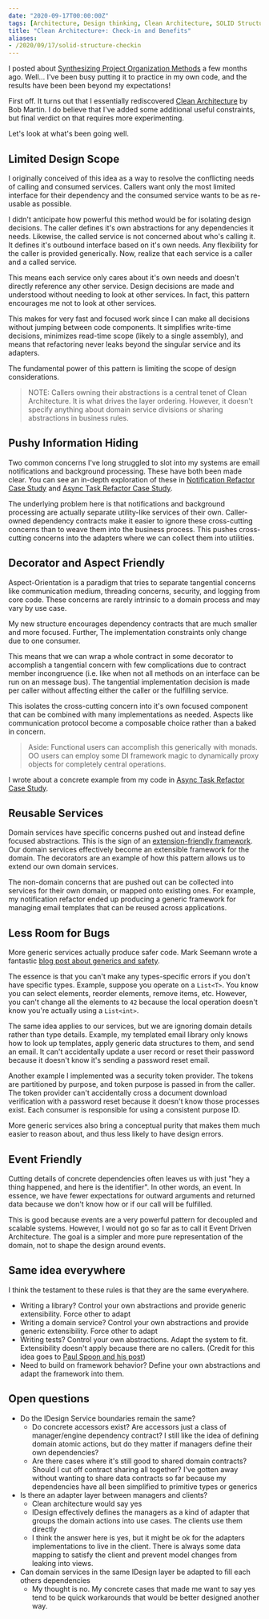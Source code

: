```yaml
---
date: "2020-09-17T00:00:00Z"
tags: [Architecture, Design thinking, Clean Architecture, SOLID Structure]
title: "Clean Architecture+: Check-in and Benefits"
aliases:
- /2020/09/17/solid-structure-checkin
---
```


I posted about [Synthesizing Project Organization Methods](./2020-06-15-Splitting-Architecture.md) a few months ago. Well... I've been busy putting it to practice in my own code, and the results have been been beyond my expectations!
<!--more-->

First off. It turns out that I essentially rediscovered [Clean Architecture](https://blog.cleancoder.com/uncle-bob/2012/08/13/the-clean-architecture.html) by Bob Martin. I do believe that I've added some additional useful constraints, but final verdict on that requires more experimenting.

Let's look at what's been going well.

## Limited Design Scope
I originally conceived of this idea as a way to resolve the conflicting needs of calling and consumed services. Callers want only the most limited interface for their dependency and the consumed service wants to be as re-usable as possible.

I didn't anticipate how powerful this method would be for isolating design decisions. The caller defines it's own abstractions for any dependencies it needs. Likewise, the called service is not concerned about who's calling it. It defines it's outbound interface based on it's own needs. Any flexibility for the caller is provided generically. Now, realize that each service is a caller and a called service.

This means each service only cares about it's own needs and doesn't directly reference any other service. Design decisions are made and understood without needing to look at other services. In fact, this pattern encourages me not to look at other services.

This makes for very fast and focused work since I can make all decisions without jumping between code components.  It simplifies write-time decisions, minimizes read-time scope (likely to a single assembly), and means that refactoring never leaks beyond the singular service and its adapters. 

The fundamental power of this pattern is limiting the scope of design considerations.


> NOTE: Callers owning their abstractions is a central tenet of Clean Architecture. It is what drives the layer ordering. However, it doesn't specify anything about domain service divisions or sharing abstractions in business rules.

## Pushy Information Hiding

Two common concerns I've long struggled to slot into my systems are email notifications and background processing. These have both been made clear. You can see an in-depth exploration of these in [Notification Refactor Case Study](../../posts/2020/2020-08-14-Notification-Design.md) and [Async Task Refactor Case Study](../../posts/2020/2020-09-11-Background-Task-Refactor.md).

The underlying problem here is that notifications and background processing are actually separate utility-like services of their own. Caller-owned dependency contracts make it easier to ignore these cross-cutting concerns than to weave them into the business process. This pushes cross-cutting concerns into the adapters where we can collect them into utilities.

## Decorator and Aspect Friendly

Aspect-Orientation is a paradigm that tries to separate tangential concerns like communication medium, threading concerns, security, and logging from core code. These concerns are rarely intrinsic to a domain process and may vary by use case.

My new structure encourages dependency contracts that are much smaller and more focused. Further, The implementation constraints only change due to one consumer.

This means that we can wrap a whole contract in some decorator to accomplish a tangential concern with few complications due to contract member incongruence (i.e. like when not all methods on an interface can be run on an message bus). The tangential implementation decision is made per caller without affecting either the caller or the fulfilling service. 

This isolates the cross-cutting concern into it's own focused component that can be combined with many implementations as needed. Aspects like communication protocol become a composable choice rather than a baked in concern.

> Aside: Functional users can accomplish this generically with monads. OO users can employ some DI framework magic to dynamically proxy objects for completely central operations.

I wrote about a concrete example from my code in [Async Task Refactor Case Study](./2020-09-11-Background-Task-Refactor.md).

## Reusable Services
Domain services have specific concerns pushed out and instead define focused abstractions. This is the sign of an [extension-friendly framework](https://blog.ploeh.dk/2014/05/19/di-friendly-framework/). Our domain services effectively become an extensible framework for the domain. The decorators are an example of how this pattern allows us to extend our own domain services.

The non-domain concerns that are pushed out can be collected into services for their own domain, or mapped onto existing ones. For example, my notification refactor ended up producing a generic framework for managing email templates that can be reused across applications.

## Less Room for Bugs
More generic services actually produce safer code. Mark Seemann wrote a fantastic [blog post about generics and safety](https://blog.ploeh.dk/2018/07/09/typing-and-testing-problem-23/). 

The essence is that you can't make any types-specific errors if you don't have specific types. Example, suppose you operate on a `List<T>`. You know you can select elements, reorder elements, remove items, etc. However, you can't change all the elements to `42` because the local operation doesn't know you're actually using a `List<int>`.

The same idea applies to our services, but we are ignoring domain details rather than type details. Example, my templated email library only knows how to look up templates, apply generic data structures to them, and send an email. It can't accidentally update a user record or reset their password because it doesn't know it's sending a password reset email.

Another example I implemented was a security token provider. The tokens are partitioned by purpose, and token purpose is passed in from the caller. The token provider can't accidentally cross a document download verification with a password reset because it doesn't know those processes exist. Each consumer is responsible for using a consistent purpose ID.

More generic services also bring a conceptual purity that makes them much easier to reason about, and thus less likely to have design errors.

## Event Friendly
Cutting details of concrete dependencies often leaves us with just "hey a thing happened, and here is the identifier". In other words, an event. In essence, we have fewer expectations for outward arguments and returned data because we don't know how or if our call will be fulfilled. 

This is good because events are a very powerful pattern for decoupled and scalable systems. However, I would not go so far as to call it Event Driven Architecture. The goal is a simpler and more pure representation of the domain, not to shape the design around events.

## Same idea everywhere
I think the testament to these rules is that they are the same everywhere.
- Writing a library? Control your own abstractions and provide generic extensibility. Force other to adapt
- Writing a domain service? Control your own abstractions and provide generic extensibility. Force other to adapt
- Writing tests? Control your own abstractions. Adapt the system to fit. Extensibility doesn't apply because there are no callers. (Credit for this idea goes to [Paul Spoon and his post](https://codewithspoon.com/2019/12/stop-corrupting-yourself-test-against-abstractions/))
- Need to build on framework behavior? Define your own abstractions and adapt the framework into them. 

## Open questions
- Do the IDesign Service boundaries remain the same?
  - Do concrete accessors exist? Are accessors just a class of manager/engine dependency contract? I still like the idea of defining domain atomic actions, but do they matter if managers define their own dependencies?
  - Are there cases where it's still good to shared domain contracts? Should I cut off contract sharing all together? I've gotten away without wanting to share data contracts so far because my dependencies have all been simplified to primitive types or generics
- Is there an adapter layer between managers and clients?
  - Clean architecture would say yes
  - IDesign effectively defines the managers as a kind of adapter that groups the domain actions into use cases. The clients use them directly
  - I think the answer here is yes, but it might be ok for the adapters implementations to live in the client. There is always some data mapping to satisfy the client and prevent model changes from leaking into views.
- Can domain services in the same IDesign layer be adapted to fill each others dependencies
  - My thought is no. My concrete cases that made me want to say yes tend to be quick workarounds that would be better designed another way.

